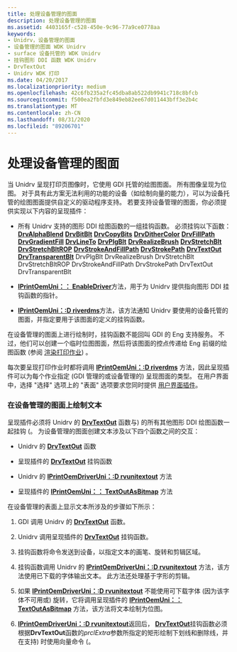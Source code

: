 ```yaml
---
title: 处理设备管理的图面
description: 处理设备管理的图面
ms.assetid: 4403165f-c528-450e-9c96-77a9ce0778aa
keywords:
- Unidrv，设备管理的图面
- 设备管理的图面 WDK Unidrv
- surface 设备托管的 WDK Unidrv
- 挂钩图形 DDI 函数 WDK Unidrv
- DrvTextOut
- Unidrv WDK 打印
ms.date: 04/20/2017
ms.localizationpriority: medium
ms.openlocfilehash: 42c6fb235a2fc45dba8ab522db9941c718c8bfcb
ms.sourcegitcommit: f500ea2fbfd3e849eb82ee67d011443bff3e2b4c
ms.translationtype: MT
ms.contentlocale: zh-CN
ms.lasthandoff: 08/31/2020
ms.locfileid: "89206701"
---
```

# <a name="handling-device-managed-surfaces"></a>处理设备管理的图面





当 Unidrv 呈现打印页图像时，它使用 GDI 托管的绘图图面。 所有图像呈现为位图。 对于具有此方案无法利用的功能的设备（如绘制向量的能力），可以为设备托管的绘图图面提供自定义的驱动程序支持。 若要支持设备管理的图面，你必须提供实现以下内容的呈现插件：

-   所有 Unidrv 支持的图形 DDI 绘图函数的一组挂钩函数。 必须挂钩以下函数： [**DrvAlphaBlend**](/windows/win32/api/winddi/nf-winddi-drvalphablend) 
     [**DrvBitBlt**](/windows/win32/api/winddi/nf-winddi-drvbitblt) 
     [**DrvCopyBits**](/windows/win32/api/winddi/nf-winddi-drvcopybits) 
     [**DrvDitherColor**](/windows/win32/api/winddi/nf-winddi-drvdithercolor) 
     [**DrvFillPath**](/windows/win32/api/winddi/nf-winddi-drvfillpath) 
     [**DrvGradientFill**](/windows/win32/api/winddi/nf-winddi-drvgradientfill) 
     [**DrvLineTo**](/windows/win32/api/winddi/nf-winddi-drvlineto) 
     [**DrvPlgBlt**](/windows/win32/api/winddi/nf-winddi-drvplgblt) 
     [**DrvRealizeBrush**](/windows/win32/api/winddi/nf-winddi-drvrealizebrush) 
     [**DrvStretchBlt**](/windows/win32/api/winddi/nf-winddi-drvstretchblt) 
     [**DrvStretchBltROP**](/windows/win32/api/winddi/nf-winddi-drvstretchbltrop) 
     [**DrvStrokeAndFillPath**](/windows/win32/api/winddi/nf-winddi-drvstrokeandfillpath) 
     [**DrvStrokePath**](/windows/win32/api/winddi/nf-winddi-drvstrokepath) 
     [**DrvTextOut**](/windows/win32/api/winddi/nf-winddi-drvtextout) 
     [**DrvTransparentBlt**](/windows/win32/api/winddi/nf-winddi-drvtransparentblt) DrvPlgBlt DrvRealizeBrush DrvStretchBlt DrvStretchBltROP DrvStrokeAndFillPath DrvStrokePath DrvTextOut DrvTransparentBlt
-   [**IPrintOemUni：： EnableDriver**](/windows-hardware/drivers/ddi/prcomoem/nf-prcomoem-iprintoemuni-enabledriver)方法，用于为 Unidrv 提供指向图形 DDI 挂钩函数的指针。

-   [**IPrintOemUni：:D riverdms**](/windows-hardware/drivers/ddi/prcomoem/nf-prcomoem-iprintoemuni-driverdms)方法，该方法通知 Unidrv 要使用的设备托管的图面，并指定要用于该图面的定义的挂钩函数。

在设备管理的图面上进行绘制时，挂钩函数不能回叫 GDI 的 Eng 支持服务。 不过，他们可以创建一个临时位图图面，然后将该图面的控点传递给 Eng 前缀的绘图函数 (参阅 [渲染打印作业](rendering-a-print-job.md)) 。

每次要呈现打印作业时都将调用 [**IPrintOemUni：:D riverdms**](/windows-hardware/drivers/ddi/prcomoem/nf-prcomoem-iprintoemuni-driverdms) 方法，因此呈现插件可以为每个作业指定 (GDI 管理的或设备管理的) 呈现图面的类型。 在用户界面中，选择 "选择" 选项上的 "表面" 选项要求您同时提供 [用户界面插件](user-interface-plug-ins.md)。

### <a name="drawing-text-on-a-device-managed-surface"></a>在设备管理的图面上绘制文本

呈现插件必须将 Unidrv 的 [**DrvTextOut**](/windows/win32/api/winddi/nf-winddi-drvtextout) 函数与) 的所有其他图形 DDI 绘图函数一起挂钩 (。 为设备管理的图面创建文本涉及以下四个函数之间的交互：

-   Unidrv 的 [**DrvTextOut**](/windows/win32/api/winddi/nf-winddi-drvtextout) 函数

-   呈现插件的 [**DrvTextOut**](/windows/win32/api/winddi/nf-winddi-drvtextout) 挂钩函数

-   Unidrv 的 [**IPrintOemDriverUni：:D rvunitextout**](/windows-hardware/drivers/ddi/prcomoem/nf-prcomoem-iprintoemdriveruni-drvunitextout) 方法

-   呈现插件的 [**IPrintOemUni：： TextOutAsBitmap**](/windows-hardware/drivers/ddi/prcomoem/nf-prcomoem-iprintoemuni-textoutasbitmap) 方法

在设备管理的表面上显示文本所涉及的步骤如下所示：

1.  GDI 调用 Unidrv 的 [**DrvTextOut**](/windows/win32/api/winddi/nf-winddi-drvtextout) 函数。

2.  Unidrv 调用呈现插件的 [**DrvTextOut**](/windows/win32/api/winddi/nf-winddi-drvtextout) 挂钩函数。

3.  挂钩函数将命令发送到设备，以指定文本的画笔、旋转和剪辑区域。

4.  挂钩函数调用 Unidrv 的 [**IPrintOemDriverUni：:D rvunitextout**](/windows-hardware/drivers/ddi/prcomoem/nf-prcomoem-iprintoemdriveruni-drvunitextout) 方法，该方法使用已下载的字体输出文本。 此方法还处理基于字形的剪辑。

5.  如果 [**IPrintOemDriverUni：:D rvunitextout**](/windows-hardware/drivers/ddi/prcomoem/nf-prcomoem-iprintoemdriveruni-drvunitextout) 不能使用可下载字体 (因为该字体不可用或) 旋转，它将调用呈现插件的 [**IPrintOemUni：： TextOutAsBitmap**](/windows-hardware/drivers/ddi/prcomoem/nf-prcomoem-iprintoemuni-textoutasbitmap) 方法，该方法将文本绘制为位图。

6.  [**IPrintOemDriverUni：:D rvunitextout**](/windows-hardware/drivers/ddi/prcomoem/nf-prcomoem-iprintoemdriveruni-drvunitextout)返回后， [**DrvTextOut**](/windows/win32/api/winddi/nf-winddi-drvtextout)挂钩函数必须根据**DrvTextOut**函数的*prclExtra*参数所指定的矩形绘制下划线和删除线，并在支持) 时使用向量命令 (。

 

